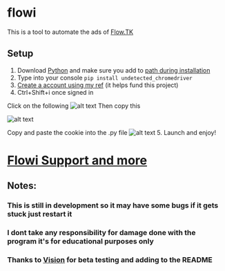 # flowi

This is a tool to automate the ads of [Flow.TK](https://flow.tk)


## Setup
1. Download [Python](https://www.python.org/) and make sure you add to [path during installation](https://external-content.duckduckgo.com/iu/?u=https%3A%2F%2Fwww.techbaz.org%2FCourse%2Fimgall%2Fpython%2Finstallation%2F2_add_path.png&f=1&nofb=1&ipt=ed2c903c6288df8cc09ad503cffbd49e98757eb35a3774597a12c56327027db9&ipo=images)
2. Type into your console `pip install undetected_chromedriver`
3. [Create a account using my ref](https://flownew.vercel.app/signup?ref=DarkAirNight) (it helps fund this project)
4. Ctrl+Shift+i once signed in

Click on the following
![alt text](https://i.imgur.com/2UgVRWQ.gif)
Then copy this

![alt text](https://i.imgur.com/i9uyy2N.gif)

Copy and paste the cookie into the .py file
![alt text](https://i.imgur.com/T7slvtg.gif)
5. Launch and enjoy!
# [Flowi Support and more](https://discord.gg/5Csg8bEP7K)

## Notes:

### This is still in development so it may have some bugs if it gets stuck just restart it

### I dont take any responsibility for damage done with the program it's for educational purposes only

### Thanks to [Vision](https://www.youtube.com/channel/UCfxt_5pa3uWfO2RQYbfBlNw) for beta testing and adding to the README
